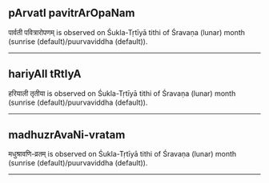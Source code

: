 ## pArvatI pavitrArOpaNam
पार्वती पवित्रारोपणम् is observed on Śukla-Tṛtīyā tithi of Śravaṇa (lunar) month (sunrise (default)/puurvaviddha (default)).



---
## hariyAlI tRtIyA
हरियाली तृतीया is observed on Śukla-Tṛtīyā tithi of Śravaṇa (lunar) month (sunrise (default)/puurvaviddha (default)).



---
## madhuzrAvaNi-vratam
मधुश्रावणि-व्रतम् is observed on Śukla-Tṛtīyā tithi of Śravaṇa (lunar) month (sunrise (default)/puurvaviddha (default)).



---

